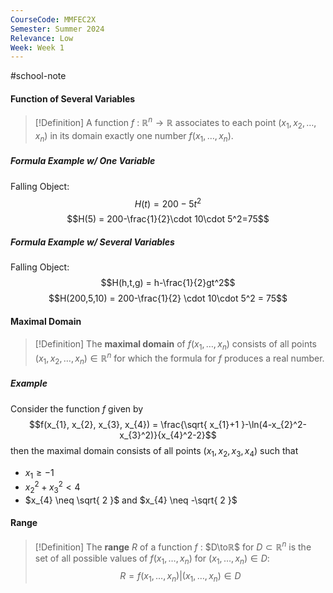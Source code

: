 ```yaml
---
CourseCode: MMFEC2X
Semester: Summer 2024
Relevance: Low
Week: Week 1
---
```

#school-note 
#### Function of Several Variables
>[!Definition]
>A function $f$ : $ℝ^n \to ℝ$ associates to each point $(x_{1}, x_{2}, \dots, x_{n})$ in its domain exactly one number $f(x_{1}, \dots, x_{n})$.

##### Formula Example w/ One Variable
Falling Object:
$$H(t) = 200-5t^2$$
$$H(5) = 200-\frac{1}{2}\cdot 10\cdot 5^2=75$$
##### Formula Example w/ Several Variables
Falling Object:
$$H(h,t,g) = h-\frac{1}{2}gt^2$$
$$H(200,5,10) = 200-\frac{1}{2} \cdot 10\cdot 5^2 = 75$$
#### Maximal Domain
>[!Definition]
>The **maximal domain** of $f(x_{1}, \dots,x_{n})$ consists of all points $(x_{1}, x_{2}, \dots, x_{n}) ∈ ℝ^n$ for which the formula for $f$ produces a real number.

##### Example
Consider the function $f$ given by
$$f(x_{1}, x_{2}, x_{3}, x_{4}) = \frac{\sqrt{ x_{1}+1 }-\ln(4-x_{2}^2-x_{3}^2)}{x_{4}^2-2}$$
then the maximal domain consists of all points $(x_{1}, x_{2}, x_{3}, x_{4})$ such that
- $x_{1} \geq -1$
- $x_{2}^2 + x_{3}^2 <4$
- $x_{4} \neq \sqrt{ 2 }$ and $x_{4} \neq -\sqrt{ 2 }$

#### Range
>[!Definition]
>The **range** $R$ of a function $f$ : $D\toℝ$ for $D ⊂ ℝ^n$ is the set of all possible values of $f(x_{1}, \dots,x_{n})$ for $(x_{1},\dots,x_{n}) ∈ D$:
>$$R = {f(x_{1},\dots,x_{n}) | (x_{1},\dots,x_{n}) ∈ D}$$

